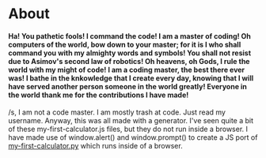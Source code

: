 # About
#### Ha! You pathetic fools! I command the code! I am a master of coding! Oh computers of the world, bow down to your master; for it is I who shall command you with my almighty words and symbols! You shall not resist due to Asimov's second law of robotics! Oh heavens, oh Gods, I rule the world with my might of code! I am a coding master, the best there ever was! I bathe in the knkowledge that I create every day, knowing that I will have served another person someone in the world greatly! Everyone  in the world thank me for the contributions I have made!
/s, I am not a code master. I am mostly trash at code. Just read my username. Anyway, this was all made with a generator. I've seen quite a bit of these my-first-calculator.js files, but they do not run inside a browser. I have made use of window.alert() and window.prompt() to create a JS port of [my-first-calculator.py](https://github.com/AceLewis/my_first_calculator.py) which runs inside of a browser.
